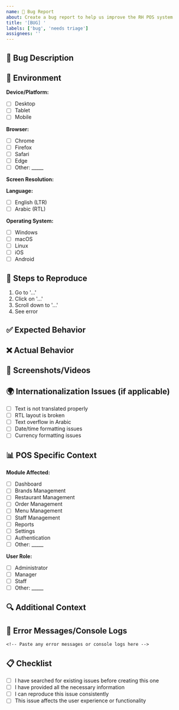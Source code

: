 ```yaml
---
name: 🐛 Bug Report
about: Create a bug report to help us improve the RH POS system
title: '[BUG] '
labels: ['bug', 'needs triage']
assignees: ''
---
```


## 🐛 Bug Description

<!-- A clear and concise description of what the bug is -->

## 📱 Environment

**Device/Platform:**
- [ ] Desktop
- [ ] Tablet
- [ ] Mobile

**Browser:** 
- [ ] Chrome
- [ ] Firefox
- [ ] Safari
- [ ] Edge
- [ ] Other: _____

**Screen Resolution:** 
<!-- e.g., 1920x1080 -->

**Language:**
- [ ] English (LTR)
- [ ] Arabic (RTL)

**Operating System:**
- [ ] Windows
- [ ] macOS
- [ ] Linux
- [ ] iOS
- [ ] Android

## 🔄 Steps to Reproduce

<!-- Detailed steps to reproduce the behavior -->

1. Go to '...'
2. Click on '...'
3. Scroll down to '...'
4. See error

## ✅ Expected Behavior

<!-- A clear and concise description of what you expected to happen -->

## ❌ Actual Behavior

<!-- A clear and concise description of what actually happened -->

## 📱 Screenshots/Videos

<!-- If applicable, add screenshots or videos to help explain your problem -->
<!-- Drag and drop images here or use the attachment button -->

## 🌍 Internationalization Issues (if applicable)

- [ ] Text is not translated properly
- [ ] RTL layout is broken
- [ ] Text overflow in Arabic
- [ ] Date/time formatting issues
- [ ] Currency formatting issues

## 📊 POS Specific Context

**Module Affected:**
- [ ] Dashboard
- [ ] Brands Management
- [ ] Restaurant Management  
- [ ] Order Management
- [ ] Menu Management
- [ ] Staff Management
- [ ] Reports
- [ ] Settings
- [ ] Authentication
- [ ] Other: _____

**User Role:**
- [ ] Administrator
- [ ] Manager
- [ ] Staff
- [ ] Other: _____

## 🔍 Additional Context

<!-- Add any other context about the problem here -->

## 🚨 Error Messages/Console Logs

```
<!-- Paste any error messages or console logs here -->
```

## 📋 Checklist

- [ ] I have searched for existing issues before creating this one
- [ ] I have provided all the necessary information
- [ ] I can reproduce this issue consistently
- [ ] This issue affects the user experience or functionality